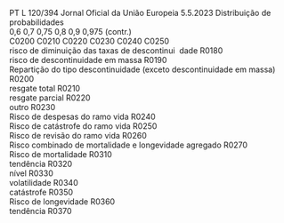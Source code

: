 PT  L 120/394 Jornal Oficial da União Europeia 5.5.2023
 Distribuição de probabilidades  
0,6  0,7  0,75  0,8  0,9  0,975  (contr.)  
C0200  C0210  C0220  C0230  C0240  C0250  
risco de diminuição das taxas de descontinui ­
dade  R0180  
risco de descontinuidade em massa  R0190  
Repartição do tipo descontinuidade (exceto 
descontinuidade em massa)  R0200  
resgate total  R0210  
resgate parcial  R0220  
outro  R0230  
Risco de despesas do ramo vida  R0240  
Risco de catástrofe do ramo vida  R0250  
Risco de revisão do ramo vida  R0260  
Risco combinado de mortalidade e longevidade 
agregado  R0270  
Risco de mortalidade  R0310  
tendência  R0320  
nível  R0330  
volatilidade  R0340  
catástrofe  R0350  
Risco de longevidade  R0360  
tendência  R0370